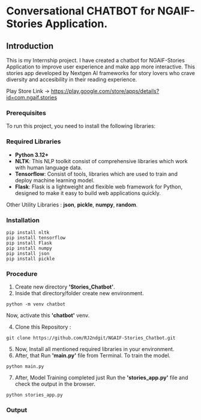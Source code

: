 # Conversational CHATBOT for NGAIF-Stories Application.

## Introduction

This is my Internship project. I have created a chatbot for NGAIF-Stories Application to improve user experience and make app more interactive. 
This stories app developed by Nextgen AI frameworks for story lovers who crave diversity and accesibility in their reading experience.

Play Store Link -> https://play.google.com/store/apps/details?id=com.ngaif.stories

### Prerequisites
To run this project, you need to install the following libraries:
### Required Libraries

- **Python 3.12+**
- **NLTK**: This NLP toolkit consist of comprehensive libraries which work with human language data.
- **Tensorflow**: Consist of tools, libraries which are used to train and deploy machine learning model.
- **Flask**: Flask is a lightweight and flexible web framework for Python, designed to make it easy to build web applications quickly. 

Other Utility Libraries : **json**, **pickle**, **numpy**, **random**.

### Installation

   ```
   pip install nltk
   pip install tensorflow
   pip install Flask
   pip install numpy
   pip install json
   pip install pickle
   ```

### Procedure

1.   Create new directory **'Stories_Chatbot'**.
2.   Inside that directory/folder create new environment.
   
   ```
   python -m venv chatbot
   ```

  Now, activate this **'chatbot'** venv.
  
4.   Clone this Repository :

   ```
   git clone https://github.com/RJ2ndgit/NGAIF-Stories_Chatbot.git
   ```
5.   Now, Install all mentioned required libraries in your environment.
6.   After, that Run **'main.py'** file from Terminal. To train the model.
   ```
   python main.py
   ``` 
7.   After, Model Training completed just Run the **'stories_app.py'** file and check the output in the browser.
   ```
   python stories_app.py
   ```

### Output


